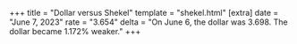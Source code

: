 +++
title = "Dollar versus Shekel"
template = "shekel.html"
[extra]
date = "June  7, 2023"
rate = "3.654"
delta = "On June  6, the dollar was 3.698. The dollar became 1.172% weaker."
+++
